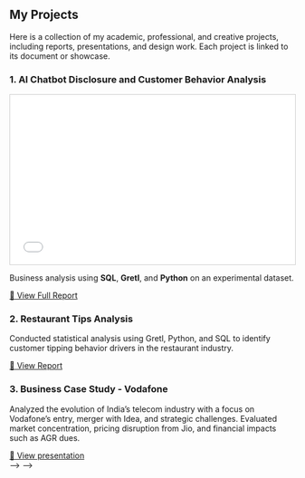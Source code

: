 
  <h2>My Projects</h2>
  <p>
    Here is a collection of my academic, professional, and creative projects, 
    including reports, presentations, and design work. Each project is linked 
    to its document or showcase.
  </p>

 <div class="project-card">
  <h3>1. AI Chatbot Disclosure and Customer Behavior Analysis</h3>
  <iframe src="/assets/reports/AI_Chatbot-Report.pdf#page=1" 
          width="100%" height="300px" style="border:1px solid #ccc;">
  </iframe>
  <p>
    Business analysis using <b>SQL</b>, <b>Gretl</b>, and <b>Python</b> on an experimental dataset.
  </p>
  <a href="/assets/reports/AI_Chatbot-Report.pdf" target="_blank">📄 View Full Report</a>
</div>


  <div class="project">
    <h3>2. Restaurant Tips Analysis</h3>
    <p>
      Conducted statistical analysis using Gretl, Python, and SQL to identify 
      customer tipping behavior drivers in the restaurant industry.  
    </p>
    <a href="/assets/reports/MS 419- Restaurant Tips Analysis Report.pdf" target="_blank">📄 View Report</a>
  </div>

  <div class="project">
    <h3>3. Business Case Study - Vodafone</h3>
    <p>
        Analyzed the evolution of India’s telecom industry with a focus on Vodafone’s entry, merger with Idea, and strategic challenges. Evaluated market concentration, pricing disruption from Jio, and financial impacts such as AGR dues.  
    </p>
    <a href="/assets/reports/Vodafone case study Group 9.pdf">📄 View presentation</a>
  </div>

  <!-- Project 4 -->
  <!-- <div class="project">
    <h3>Amalthea ’23 Design Portfolio</h3>
    <p>
      Coordinated a 25-member design team to create cohesive branding, 
      campus installations, and social media campaigns for IITGN’s 
      annual tech summit.  
    </p>
    <a href="/projects/amalthea_portfolio.html">🎨 View Portfolio</a>
  </div> --> --> -->
